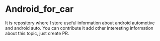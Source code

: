 # Android_for_car
It is repository where I store useful information about android automotive and android auto. You can contribute it add other interesting information about this topic, just create PR.
